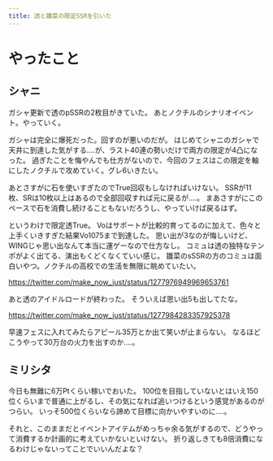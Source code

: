 ```yaml
---
title: 透と雛菜の限定SSRを引いた
---
```


# やったこと

## シャニ

ガシャ更新で透のpSSRの2枚目がきていた。
あとノクチルのシナリオイベント。やっていく。

ガシャは完全に爆死だった。回すのが悪いのだが。
はじめてシャニのガシャで天井に到達した気がする‥‥が、ラスト40連の勢いだけで両方の限定が4凸になった。
過ぎたことを悔やんでも仕方がないので、今回のフェスはこの限定を軸にしたノクチルで攻めていく。グレ6いきたい。

あとさすがに石を使いすぎたのでTrue回収もしなければいけない。
SSRが11枚、SRは10枚以上はあるので全部回収すれば元に戻るが‥‥。
まあさすがにこのペースで石を消費し続けることもないだろうし、やっていけば戻るはず。

というわけで限定透True。
Voはサポートが比較的育ってるのに加えて、色々と上手くいきすぎた結果Vo1075まで到達した。
思い出が3なのが悔しいけど、WINGじゃ思い出なんて本当に運ゲーなので仕方なし。
コミュは透の独特なテンポがよく出てる、演出もくどくなくていい感じ。
雛菜のsSSRの方のコミュは面白いやつ。ノクチルの高校での生活を無限に眺めていたい。

<https://twitter.com/make_now_just/status/1277976949969653761>

あと透のアイドルロードが終わった。
そういえば思い出5も出してたな。

<https://twitter.com/make_now_just/status/1277984283357925378>

早速フェスに入れてみたらアピール35万とか出て笑いが止まらない。
なるほどこうやって30万台の火力を出すのか‥‥。


## ミリシタ

今日も無難に6万Ptくらい稼いでおいた。
100位を目指していないとはいえ150位くらいまで普通に上がるし、その気になれば追いつけるという感覚があるのがつらい。
いっそ500位くらいなら諦めて目標に向かいやすいのに‥‥。

それと、このままだとイベントアイテムがめっちゃ余る気がするので、どうやって消費するか計画的に考えていかないといけない。
折り返しきても8倍消費になるわけじゃないってことでいいんだよな？
